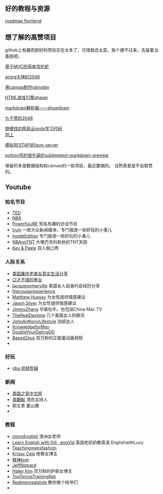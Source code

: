 ## 好的教程与资源
[roadmap frontend](https://roadmap.sh/frontend)

## 想了解的高赞项目
github上有趣而颜好的项目实在太多了，可惜我还太菜，挨个撩不过来，先留着当备胎吧。


[基于MVC的简单贪吃蛇](https://github.com/leeenx/snake) 

[airing大神的2048](https://github.com/airingursb/2048) 

[用canvas制作rainyday](https://github.com/maroslaw/rainyday.js)

[HTML游戏引擎phaser](https://github.com/photonstorm/phaser)

[markdown解析器——showdown](https://github.com/showdownjs/showdown)

[九千赞的2048](https://github.com/gabrielecirulli/2048)   

[随便找的网易云node学习代码](https://github.com/shenger153/blog2)   
[同上](https://github.com/shenshuai89/nodejs)

[模拟RESTAPI的json-server](https://github.com/typicode/json-server)

[python写的很牛逼的sublimetext-markdown-preview](https://github.com/revolunet/sublimetext-markdown-preview)

保留的多是数据结构和canvas的一些项目，最近要搞的。
当然真爱是不会取赞的。

## Youtube
### 知名节目
+ [TED](https://www.youtube.com/@TED)
+ [NBA](https://www.youtube.com/@NBA)
+ [PowerfulJRE](https://www.youtube.com/@joerogan) 知名有趣的访谈节目
+ [truly](https://www.youtube.com/@truly-channel) 一款大众新闻媒体，专门报道一些好玩的小事儿
+ [InsideEdition](https://www.youtube.com/@InsideEdition/videos) 专门报道一些好玩的小事儿
+ [NBAonTNT](https://www.youtube.com/@NBAonTNT/videos) 大嘴巴克利和他的TNT天团
+ [Key & Peele](https://www.youtube.com/@KeyAndPeele/videos) 双人脱口秀
### 人际关系
+ [美国重庆老美女真实生活分享](https://www.youtube.com/@user-zn7qb3jo1p/videos)
+ [口才不错的黑女](https://www.youtube.com/@themusingsofacrouton1098/videos)
+ [jacquiesomerville](https://www.youtube.com/@jacquiesomerville-official9752/videos) 美国女人自身约会经历分享
+ [thecougarexperience](https://www.youtube.com/@thecougarexperience)
+ [Matthew Hussey](https://www.youtube.com/@thematthewhussey) 为女性提供情感建议
+ [Jason Silver](https://www.youtube.com/@jasonsilveryt) 为女性提供情感建议
+ [JimmyZhang](https://www.youtube.com/@JimmyZhang) 华美社牛。也包括China Mac TV
+ [TheRealDaytime](https://www.youtube.com/@TheRealDaytime/videos) 几个美国女人的聊天
+ [JohnAnthonyLifestyle](https://www.youtube.com/@JohnAnthonyLifestyle/videos) 泡妞达人
+ [KnowledgeforMen](https://www.youtube.com/@KnowledgeforMen/videos)
+ [DoubleYourDatingDD](https://www.youtube.com/@DoubleYourDatingDD)
+ [BasedZeus](https://www.youtube.com/@BasedZeus/videos) 百万粉的正能量动画视频
+ []()

### 好玩
+ [nba 视频剪辑](https://www.youtube.com/@KingSwish./videos)

### 新闻
+ [美国之音中文网](https://www.youtube.com/@voachinese)
+ [真觀點](https://www.youtube.com/@zhenguandian) 漂亮主持人
+ 郭文贵 翟山鹰
+ []()

### 教程
+ [mmmEnglish](https://www.youtube.com/@mmmEnglish_Emma) 澳洲女老师
+ [Learn English with Gill · engVid](https://www.youtube.com/@engvidGill) 英国老奶奶教英语 EnglishwithLucy
+ [Teachingmensfashion](https://www.youtube.com/@JosecZuniga)
+ [Krissy Cela](https://www.youtube.com/@KrissyCelaa) 练臀女博主
+ [臀神bret](https://www.youtube.com/@bretcontreras1)
+ [JeffNippard](https://www.youtube.com/@JeffNippard)
+ [Haley Kim](https://www.youtube.com/@HaleyKimaking/videos) 百万粉的护肤女博主
+ [TopTennisTrainingNet](https://www.youtube.com/@TopTennisTrainingNet)
+ [Realmenrealstyle](https://www.youtube.com/@Realmenrealstyle/videos) 教你做个纯爷们
+ []()

